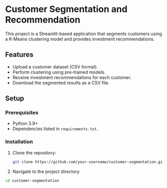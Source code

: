 # Customer Segmentation and Recommendation

This project is a Streamlit-based application that segments customers using a K-Means clustering model and provides investment recommendations.

## Features
- Upload a customer dataset (CSV format).
- Perform clustering using pre-trained models.
- Receive investment recommendations for each customer.
- Download the segmented results as a CSV file.

## Setup

### Prerequisites
- Python 3.9+
- Dependencies listed in `requirements.txt`.

### Installation
1. Clone the repository:
   ```bash
   git clone https://github.com/your-username/customer-segmentation.git

2. Navigate to the project directory
  ```bash
 cd customer-segmentation
